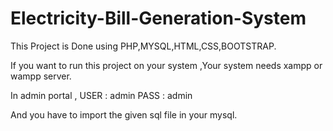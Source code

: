 # Electricity-Bill-Generation-System
This Project is Done using PHP,MYSQL,HTML,CSS,BOOTSTRAP.

If you want to run this project on your system ,Your system needs xampp or wampp server.

In admin portal , 
USER : admin
PASS : admin

And you have to import the given sql file in your mysql.

